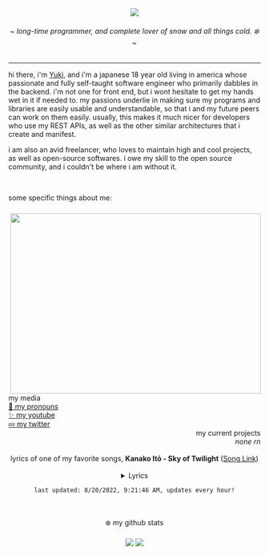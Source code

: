 <div align="center">
	<img src="https://github.com/yukisnow0/yukisnow0/blob/main/wan.png?raw=true" />
	<h6>~ <i>long-time programmer, and complete lover of snow and all things cold. ❄️</i> ~</h6>
	<!-- badges
	<img src="https://visitor-badge.glitch.me/badge?page_id=yukisnow0.yukisnow0" /> -->
</div>

<hr />

hi there, i'm [Yuki](https://github.com/yukisnow0), and i'm a japanese 18 year old living in america whose passionate and fully self-taught software engineer who primarily dabbles in the backend. i'm not one for front end, but i wont hesitate to get my hands wet in it if needed to. my passions underlie in making sure my programs and libraries are easily usable and understandable, so that i and my future peers can work on them easily. usually, this makes it much nicer for developers who use my REST APIs, as well as the other similar architectures that i create and manifest.

i am also an avid freelancer, who loves to maintain high and cool projects, as well as open-source softwares. i owe my skill to the open source community, and i couldn't be where i am without it.

<br />

some specific things about me:
### <img align="right" src="https://i.ytimg.com/vi/_h038UvLsFg/maxresdefault.jpg" width="500" height="360" />
```js
class Yuki extends Programmer {
	age = 18;
	pronouns = "she / her";
	languages = [JavaScript, CSharp, SQL, Lua, Rust, C++, Haskell]; // order from most used to least
	current_projects = [];
	conventions = [snake_case, PascalCase]; // properties & functions, classes
		
	constructor() {
		super("JavaScript"); // programmer constructor takes a main language parameter
		
		// do it if you dare.
		this.pattable = false;
	}
	
	pat() {
		return "*patted Yuki*";
	}
}
```

<div>
	<div align="left">
		my media<br/>
		<a href="https://en.pronouns.page/@yukisnow">💖 my pronouns</a><br/>
		<a href="https://www.youtube.com/channel/UCRr-MhuqjnrhE6ELfxSujJQ">✨ my youtube</a><br/>
		<a href="https://twitter.com/yukisnow0_">💤 my twitter</a>
	</div>
	<div align="right">
		my current projects<br/>
		<i>none rn</i>
	</div>
</div>

<br/>

<div align="center">
	lyrics of one of my favorite songs, <strong>Kanako Itō - Sky of Twilight</strong> (<a href="https://www.youtube.com/watch?v=2Hm_jcpTycI">Song Link</a>)<br /><br />
	<details><summary>Lyrics</summary>
	<pre style="max-height: 250px; overflow: auto;">
あの空目指してた…<br />
<br />
歴史は繰り返す 何度でも人の業<br />
人が人の世を築き<br />
壊してゆく何度も<br />
時が過ぎてく 幾千<br />
それでも人は愛のために<br />
何度滅びても生きる<br />
<br />
この空の向こうにキミがいるなら<br />
この羽で飛び跳ねて<br />
今あと少し キミに届きそうな<br />
指先を伸ばしているのに<br />
仮初めの夢でも<br />
この空の向こうに夢があるなら<br />
キミとその景色見たくて<br />
<br />
歴史は繰り返す 何度でも人の業<br />
それでもボクらは人らしく<br />
今キミとボクがいる黄昏には<br />
人々 夢があって<br />
皆がそれぞれの暮らしの中で<br />
生きている夢をいだいて<br />
さぁ 今すぐ<br />
ボクらも歩きだそう 光へ<br />
この空の向こうに夢があるから<br />
つかみ取れるはずさキミと<br />
<br />
この先の未来のこと　キミがいたなら<br />
この空　雲を突き抜けてく<br />
キミと夢見た場所を目指して　行こう<br />
<br />
この空の向こうに  キミがいるなら<br />
この羽で飛び跳ねて<br />
今あと少し  キミに届きそうな<br />
指先に触れているのに<br />
キミと描いた　この夢  ここに希望抱いて<br />
この場所で　そう　キミと二人で行こう<br />
この空の果てへ　羽ばたいて<br />
見下そうボクらの大地を<br />
<br />
仮初の夢でも<br />
この空の向こうに夢があるなら　<br />
キミとその景色見て<br />
いつかきっと掴み取るよ<br />
<br />
黄昏の空へと　向かって<br />
ボクらは行くのさ<br />
地平線が赤く燃えるその先へと  さぁ
	</pre></details>

	last updated: 8/20/2022, 9:21:46 AM, updates every hour!
</div>


<br />
<br />

<div align="center">
	❄️ my github stats
	<br />
	<br />
	<img src="https://github-profile-trophy.vercel.app/?username=yukisnow0">
	<img src="https://github-readme-stats.vercel.app/api?username=yukisnow0&theme=tokyonight">
</div>
